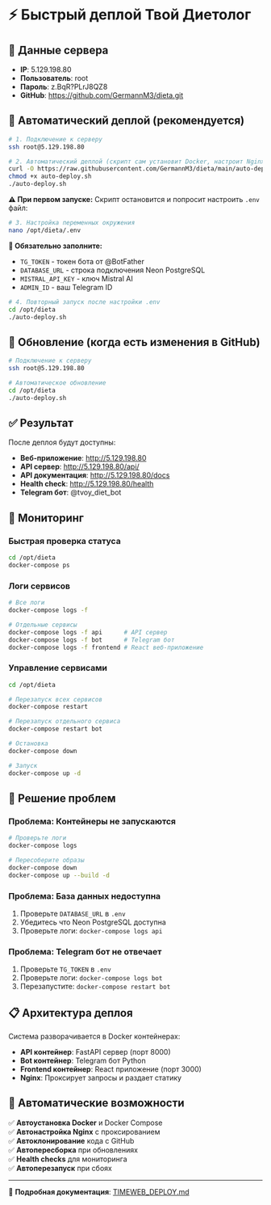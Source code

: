 # ⚡ Быстрый деплой Твой Диетолог

## 🔑 Данные сервера
- **IP**: 5.129.198.80
- **Пользователь**: root  
- **Пароль**: z.BqR?PLrJ8QZ8
- **GitHub**: https://github.com/GermannM3/dieta.git

## 🚀 Автоматический деплой (рекомендуется)

```bash
# 1. Подключение к серверу
ssh root@5.129.198.80

# 2. Автоматический деплой (скрипт сам установит Docker, настроит Nginx)
curl -O https://raw.githubusercontent.com/GermannM3/dieta/main/auto-deploy.sh
chmod +x auto-deploy.sh
./auto-deploy.sh
```

**⚠️ При первом запуске:**
Скрипт остановится и попросит настроить `.env` файл:

```bash
# 3. Настройка переменных окружения
nano /opt/dieta/.env
```

**🔑 Обязательно заполните:**
- `TG_TOKEN` - токен бота от @BotFather
- `DATABASE_URL` - строка подключения Neon PostgreSQL
- `MISTRAL_API_KEY` - ключ Mistral AI
- `ADMIN_ID` - ваш Telegram ID

```bash
# 4. Повторный запуск после настройки .env
cd /opt/dieta
./auto-deploy.sh
```

## 🔄 Обновление (когда есть изменения в GitHub)

```bash
# Подключение к серверу
ssh root@5.129.198.80

# Автоматическое обновление
cd /opt/dieta
./auto-deploy.sh
```

## ✅ Результат
После деплоя будут доступны:
- **Веб-приложение**: http://5.129.198.80
- **API сервер**: http://5.129.198.80/api/
- **API документация**: http://5.129.198.80/docs
- **Health check**: http://5.129.198.80/health
- **Telegram бот**: @tvoy_diet_bot

## 🔧 Мониторинг

### Быстрая проверка статуса
```bash
cd /opt/dieta
docker-compose ps
```

### Логи сервисов
```bash
# Все логи
docker-compose logs -f

# Отдельные сервисы
docker-compose logs -f api      # API сервер
docker-compose logs -f bot      # Telegram бот
docker-compose logs -f frontend # React веб-приложение
```

### Управление сервисами
```bash
cd /opt/dieta

# Перезапуск всех сервисов
docker-compose restart

# Перезапуск отдельного сервиса
docker-compose restart bot

# Остановка
docker-compose down

# Запуск
docker-compose up -d
```

## 🚨 Решение проблем

### Проблема: Контейнеры не запускаются
```bash
# Проверьте логи
docker-compose logs

# Пересоберите образы
docker-compose down
docker-compose up --build -d
```

### Проблема: База данных недоступна
1. Проверьте `DATABASE_URL` в `.env`
2. Убедитесь что Neon PostgreSQL доступна
3. Проверьте логи: `docker-compose logs api`

### Проблема: Telegram бот не отвечает
1. Проверьте `TG_TOKEN` в `.env`
2. Проверьте логи: `docker-compose logs bot`
3. Перезапустите: `docker-compose restart bot`

## 📋 Архитектура деплоя

Система разворачивается в Docker контейнерах:
- **API контейнер**: FastAPI сервер (порт 8000)
- **Bot контейнер**: Telegram бот Python
- **Frontend контейнер**: React приложение (порт 3000)
- **Nginx**: Проксирует запросы и раздает статику

## 🔄 Автоматические возможности

✅ **Автоустановка Docker** и Docker Compose  
✅ **Автонастройка Nginx** с проксированием  
✅ **Автоклонирование** кода с GitHub  
✅ **Автопересборка** при обновлениях  
✅ **Health checks** для мониторинга  
✅ **Автоперезапуск** при сбоях  

---

📖 **Подробная документация**: [TIMEWEB_DEPLOY.md](TIMEWEB_DEPLOY.md) 